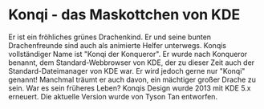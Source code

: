 # Konqi - das Maskottchen von KDE

Er ist ein fröhliches grünes Drachenkind. Er und seine bunten Drachenfreunde sind auch als animierte Helfer unterwegs. Konqis vollständiger Name ist "Konqi der Konqueror". Er wurde nach Konqueror benannt, dem Standard-Webbrowser von KDE, der zu dieser Zeit auch der Standard-Dateimanager von KDE war. Er wird jedoch gerne nur "Konqi" genannt! Manchmal träumt er auch davon, ein mächtiger großer Drache zu sein. War es sein früheres Leben? Konqis Design wurde 2013 mit KDE 5.x erneuert. Die aktuelle Version wurde von Tyson Tan entworfen.
